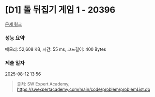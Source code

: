 # [D1] 돌 뒤집기 게임 1 - 20396 

[문제 링크](https://swexpertacademy.com/main/code/problem/problemDetail.do?contestProbId=AY3ozjTawckDFAUZ) 

### 성능 요약

메모리: 52,608 KB, 시간: 55 ms, 코드길이: 400 Bytes

### 제출 일자

2025-08-12 13:56



> 출처: SW Expert Academy, https://swexpertacademy.com/main/code/problem/problemList.do